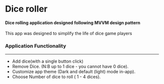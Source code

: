 <h1>Dice roller</h1>
<h4>Dice rolling application designed following MVVM design pattern</h4>
<p>This app was designed to simplify the life of dice game players </p>
<h3>Application Functionality</h3><hr>
<ul>
  <li>Add dice(with a single button click)</li>
  <li>Remove Dice. (N:B up to 1 dice - you cannot have 0 dice).</li>
  <li>Customize app theme (Dark and default (light) mode in-app).</li>
  <li>Choose Number of dice to roll ( 1 - 4 dices).</li>

